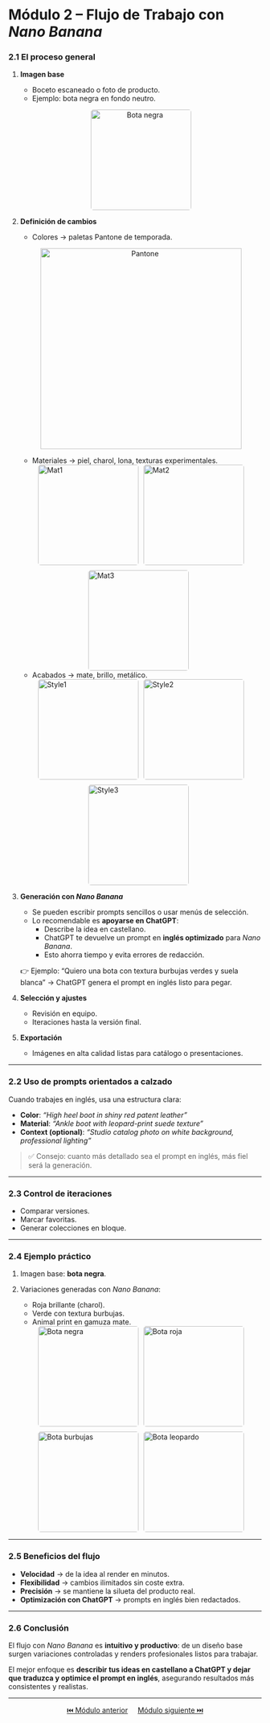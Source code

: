 # Módulo 2 – Flujo de Trabajo con *Nano Banana*

### 2.1 El proceso general
1. **Imagen base**  
   - Boceto escaneado o foto de producto.  
   - Ejemplo: bota negra en fondo neutro.  

   <p align="center">
     <img src="{{ '/oficina_avanzado/resources/black_boot.jpg' | relative_url }}" alt="Bota negra" width="200" style="border-radius: 5px;">
   </p>  

2. **Definición de cambios**  
   - Colores → paletas Pantone de temporada.  
   <p align="center">
     <img src="{{ '/oficina_avanzado/resources/pantone.jpg' | relative_url }}" alt="Pantone" width="400">
   </p>  

   - Materiales → piel, charol, lona, texturas experimentales.  
   <div style="display: flex; justify-content: center; gap: 10px; flex-wrap: wrap;">
      <img src="{{ '/oficina_avanzado/resources/mat1.jpg' | relative_url }}" alt="Mat1" width="200" style="border-radius: 5px;">
      <img src="{{ '/oficina_avanzado/resources/mat2.jpg' | relative_url }}" alt="Mat2" width="200" style="border-radius: 5px;">
      <img src="{{ '/oficina_avanzado/resources/mat3.jpg' | relative_url }}" alt="Mat3" width="200" style="border-radius: 5px;">
      <BR>
   </div>

   - Acabados → mate, brillo, metálico.  
   <div style="display: flex; justify-content: center; gap: 10px; flex-wrap: wrap;">
      <img src="{{ '/oficina_avanzado/resources/style1.jpg' | relative_url }}" alt="Style1" width="200" style="border-radius: 5px;">
      <img src="{{ '/oficina_avanzado/resources/style2.jpg' | relative_url }}" alt="Style2" width="200" style="border-radius: 5px;">
      <img src="{{ '/oficina_avanzado/resources/style3.jpg' | relative_url }}" alt="Style3" width="200" style="border-radius: 5px;">
      <BR>
   </div>


3. **Generación con *Nano Banana***  
   - Se pueden escribir prompts sencillos o usar menús de selección.  
   - Lo recomendable es **apoyarse en ChatGPT**:  
     - Describe la idea en castellano.  
     - ChatGPT te devuelve un prompt en **inglés optimizado** para *Nano Banana*.  
     - Esto ahorra tiempo y evita errores de redacción.  

   👉 Ejemplo: “Quiero una bota con textura burbujas verdes y suela blanca” → ChatGPT genera el prompt en inglés listo para pegar.  

4. **Selección y ajustes**  
   - Revisión en equipo.  
   - Iteraciones hasta la versión final.  

5. **Exportación**  
   - Imágenes en alta calidad listas para catálogo o presentaciones.  

---

### 2.2 Uso de prompts orientados a calzado  
Cuando trabajes en inglés, usa una estructura clara:  

- **Color**: *“High heel boot in shiny red patent leather”*  
- **Material**: *“Ankle boot with leopard-print suede texture”*  
- **Context (optional)**: *“Studio catalog photo on white background, professional lighting”*  

> ✅ Consejo: cuanto más detallado sea el prompt en inglés, más fiel será la generación.  

---

### 2.3 Control de iteraciones  
- Comparar versiones.  
- Marcar favoritas.  
- Generar colecciones en bloque.  

---

### 2.4 Ejemplo práctico  
1. Imagen base: **bota negra**.  
2. Variaciones generadas con *Nano Banana*:  
   - Roja brillante (charol).  
   - Verde con textura burbujas.  
   - Animal print en gamuza mate.  

   <div style="display: flex; justify-content: center; gap: 10px; flex-wrap: wrap;">
     <img src="{{ '/oficina_avanzado/resources/black_boot.jpg' | relative_url }}" alt="Bota negra" width="200" style="border-radius: 5px;">
     <img src="{{ '/oficina_avanzado/resources/red_boot.png' | relative_url }}" alt="Bota roja" width="200" style="border-radius: 5px;">
     <img src="{{ '/oficina_avanzado/resources/bubble_boot.png' | relative_url }}" alt="Bota burbujas" width="200" style="border-radius: 5px;">
     <img src="{{ '/oficina_avanzado/resources/leopard_boot.png' | relative_url }}" alt="Bota leopardo" width="200" style="border-radius: 5px;">
   </div>  

---

### 2.5 Beneficios del flujo  
- **Velocidad** → de la idea al render en minutos.  
- **Flexibilidad** → cambios ilimitados sin coste extra.  
- **Precisión** → se mantiene la silueta del producto real.  
- **Optimización con ChatGPT** → prompts en inglés bien redactados.  

---

### 2.6 Conclusión  
El flujo con *Nano Banana* es **intuitivo y productivo**: de un diseño base surgen variaciones controladas y renders profesionales listos para trabajar.  

El mejor enfoque es **describir tus ideas en castellano a ChatGPT y dejar que traduzca y optimice el prompt en inglés**, asegurando resultados más consistentes y realistas.  

---

<p align="center">
  <a href="https://hugocnl11.github.io/Formacion-interna-Navima/oficina_avanzado/modulo_1.html">⏮️ Módulo anterior</a> &nbsp;&nbsp;&nbsp;
  <a href="https://hugocnl11.github.io/Formacion-interna-Navima/oficina_avanzado/modulo_3.html">Módulo siguiente ⏭️</a>
</p>  
